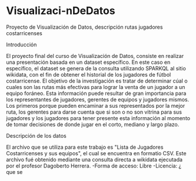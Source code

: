 # Visualizaci-nDeDatos
Proyecto de Visualización de Datos, descripción rutas jugadores costarricenses

Introducción

El proyecto final del curso de Visualización de Datos, consiste en realizar una presentación basada en un dataset específico. En este caso en específico, el dataset se genera de la consulta utilizando SPARKQL al sitio wikidata, con el fin de obtener el historial de los jugadores de fútbol costarricense. El objetivo de la investigación es tratar de determinar cúal o cuales son las rutas más efectivas para lograr la venta de un jugador a un equipo foráneo. Esta información puede resultar de gran importancia para los representantes de jugadores, gerentes de equipos y jugadores mismos. Los primeros porque pueden encaminar a sus representados por la mejor ruta, los gerentes para darse cuenta que si son o no son vitrina para sus jugadores y los jugadores para tener presente esta información al momento de tomar decisiones de donde jugar en el corto, mediano y largo plazo.


Descripción de los datos

El archivo que se utiliza para este trabajo es "Lista de Jugadores Costarricenses y sus equipos", el cual se encuentra en formatio CSV. Este archivo fué obtenido mediante una consulta directa a wikidata ejecutada por el profesor Dagoberto Herrera. 
-Forma de acceso: Libre
-Licencia: ¿ que se 
